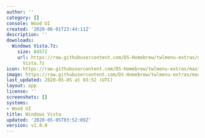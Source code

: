 ```yaml
---
author: ''
category: []
console: Wood UI
created: '2020-06-01T23:44:11Z'
description: ''
downloads:
  Windows Vista.7z:
    size: 84572
    url: https://raw.githubusercontent.com/DS-Homebrew/twlmenu-extras/master/_nds/TWiLightMenu/akmenu/themes/Windows
      Vista.7z
icon: https://raw.githubusercontent.com/DS-Homebrew/twlmenu-extras/master/_nds/TWiLightMenu/akmenu/themes/meta/Windows%20Vista/icon.png
image: https://raw.githubusercontent.com/DS-Homebrew/twlmenu-extras/master/_nds/TWiLightMenu/akmenu/themes/meta/Windows%20Vista/icon.png
last_updated: 2020-05-05 at 03:52 (UTC)
layout: app
license: ''
screenshots: []
systems:
- Wood UI
title: Windows Vista
updated: '2020-05-05T03:52:09Z'
version: v1.0.0
---
```

